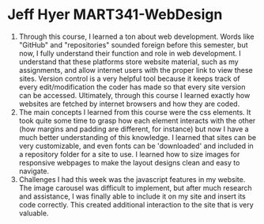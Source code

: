 # Jeff Hyer MART341-WebDesign
1. Through this course, I learned a ton about web development. Words like "GitHub" and "repositories" sounded foreign before this semester, but now, I fully understand their function and role in web development. I understand that these platforms store website material, such as my assignments, and allow internet users with the proper link to view these sites. Version control is a very helpful tool because it keeps track of every edit/modification the coder has made so that every site version can be accessed. Ultimately, through this course I learned exactly how websites are fetched by internet browsers and how they are coded.
2. The main concepts I learned from this course were the css elements. It took quite some time to grasp how each element interacts with the other (how margins and padding are different, for instance) but now I have a much better understanding of this knowledge. I learned that sites can be very customizable, and even fonts can be 'downloaded' and included in a repository folder for a site to use. I learned how to size images for responsive webpages to make the layout designs clean and easy to navigate.
3. Challenges I had this week was the javascript features in my website. The image carousel was difficult to implement, but after much research and assistance, I was finally able to include it on my site and insert its code correctly. This created additional interaction to the site that is very valuable. 
